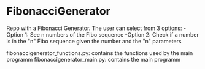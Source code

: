 # FibonacciGenerator
Repo with a Fibonacci Generator. The user can select from 3 options:
-Option 1: See n numbers of the Fibo sequence
-Option 2: Check if a number is in the "n" Fibo sequence given the number and the "n" parameters

fibonaccigenerator_functions.py: contains the functions used by the main programm
fibonaccigenerator_main.py: contains the main programm
